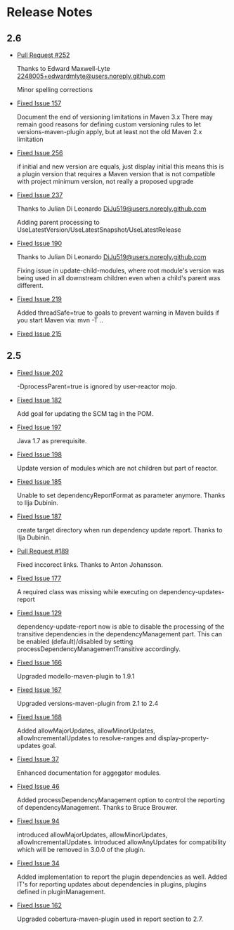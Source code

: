 # Release Notes

## 2.6

* [Pull Request #252][pull-252]

  Thanks to Edward Maxwell-Lyte <2248005+edwardmlyte@users.noreply.github.com>

  Minor spelling corrections

* [Fixed Issue 157][issue-157]

  Document the end of versioning limitations in Maven 3.x
  There may remain good reasons for defining custom versioning rules to
  let versions-maven-plugin apply, but at least not the old Maven 2.x
  limitation

* [Fixed Issue 256][issue-256]

  if initial and new version are equals, just display initial
  this means this is a plugin version that requires a Maven version that
  is not compatible with project minimum version, not really a proposed
  upgrade

* [Fixed Issue 237][issue-237]

  Thanks to Julian Di Leonardo <DiJu519@users.noreply.github.com>

  Adding parent processing to UseLatestVersion/UseLatestSnapshot/UseLatestRelease

* [Fixed Issue 190][issue-190]

  Thanks to Julian Di Leonardo <DiJu519@users.noreply.github.com>

  Fixing issue in update-child-modules, where root module's version was
  being used in all downstream children even when a child's parent was
  different.

* [Fixed Issue 219][issue-219]

  Added threadSafe=true to goals to prevent
  warning in Maven builds if you start Maven
  via: mvn -T ..

* [Fixed Issue 215][issue-215]

## 2.5

* [Fixed Issue 202][issue-202]

  -DprocessParent=true is ignored by user-reactor mojo.

* [Fixed Issue 182][issue-182]

  Add goal for updating the SCM tag in the POM.

* [Fixed Issue 197][issue-197]

  Java 1.7 as prerequisite.

* [Fixed Issue 198][issue-198]

  Update version of modules which are not children but part of reactor.

* [Fixed Issue 185][issue-185]

  Unable to set dependencyReportFormat as parameter anymore.
  Thanks to Ilja Dubinin.

* [Fixed Issue 187][issue-187]

  create target directory when run dependency update report.
  Thanks to Ilja Dubinin.

* [Pull Request #189][pull-189]

  Fixed inccorect links. Thanks to Anton Johansson.

* [Fixed Issue 177][issue-177]

  A required class was missing while executing on dependency-updates-report

* [Fixed Issue 129][issue-129]

  dependency-update-report now is able to disable the processing
  of the transitive dependencies in the dependencyManagement part.
  This can be enabled (default)/disabled by setting
  processDependencyManagementTransitive accordingly.

* [Fixed Issue 166][issue-166]

  Upgraded modello-maven-plugin to 1.9.1

* [Fixed Issue 167][issue-167]

  Upgraded versions-maven-plugin from 2.1 to 2.4

* [Fixed Issue 168][issue-168]

  Added allowMajorUpdates, allowMinorUpdates, allowIncrementalUpdates
  to resolve-ranges and display-property-updates goal.

* [Fixed Issue 37][issue-37]

  Enhanced documentation for aggegator modules.

* [Fixed Issue 46][issue-46]

  Added processDependencyManagement option to control the reporting
  of dependencyManagement.
  Thanks to Bruce Brouwer.

* [Fixed Issue 94][issue-94]

  introduced allowMajorUpdates, allowMinorUpdates,
  allowIncrementalUpdates.
  introduced allowAnyUpdates for compatibility which
  will be removed in 3.0.0 of the plugin.

* [Fixed Issue 34][issue-34]

  Added implementation to report the plugin dependencies as well.
  Added IT's for reporting updates about dependencies in plugins,
  plugins defined in pluginManagement.

* [Fixed Issue 162][issue-162]

  Upgraded cobertura-maven-plugin used in report section
  to 2.7.

[issue-34]: https://github.com/mojohaus/versions-maven-plugin/issues/34
[issue-37]: https://github.com/mojohaus/versions-maven-plugin/issues/37
[issue-46]: https://github.com/mojohaus/versions-maven-plugin/issues/46
[issue-94]: https://github.com/mojohaus/versions-maven-plugin/issues/94
[issue-129]: https://github.com/mojohaus/versions-maven-plugin/issues/129
[issue-157]: https://github.com/mojohaus/versions-maven-plugin/issues/157
[issue-162]: https://github.com/mojohaus/versions-maven-plugin/issues/162
[issue-166]: https://github.com/mojohaus/versions-maven-plugin/issues/166
[issue-167]: https://github.com/mojohaus/versions-maven-plugin/issues/167
[issue-168]: https://github.com/mojohaus/versions-maven-plugin/issues/168
[issue-177]: https://github.com/mojohaus/versions-maven-plugin/issues/177
[issue-182]: https://github.com/mojohaus/versions-maven-plugin/issues/182
[issue-185]: https://github.com/mojohaus/versions-maven-plugin/issues/185
[issue-187]: https://github.com/mojohaus/versions-maven-plugin/issues/187
[issue-190]: https://github.com/mojohaus/versions-maven-plugin/issues/190
[issue-202]: https://github.com/mojohaus/versions-maven-plugin/issues/202
[issue-215]: https://github.com/mojohaus/versions-maven-plugin/issues/215
[issue-219]: https://github.com/mojohaus/versions-maven-plugin/issues/219
[issue-197]: https://github.com/mojohaus/versions-maven-plugin/issues/197
[issue-198]: https://github.com/mojohaus/versions-maven-plugin/issues/198
[issue-237]: https://github.com/mojohaus/versions-maven-plugin/issues/237
[issue-256]: https://github.com/mojohaus/versions-maven-plugin/issues/256
[pull-189]: https://github.com/mojohaus/versions-maven-plugin/pull/189
[pull-252]: https://github.com/mojohaus/versions-maven-plugin/pull/252

